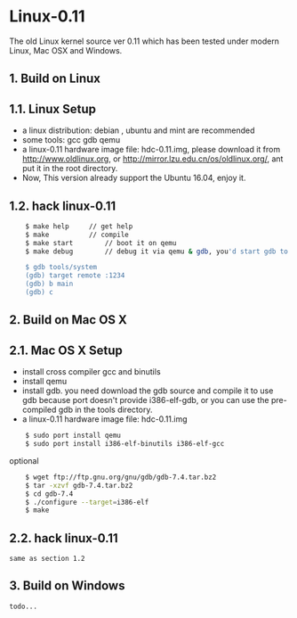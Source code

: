 Linux-0.11
==========

The old Linux kernel source ver 0.11 which has been tested under modern Linux,  Mac OSX and Windows.

## 1. Build on Linux

## 1.1. Linux Setup

* a linux distribution: debian , ubuntu and mint are recommended
* some tools: gcc gdb qemu
* a linux-0.11 hardware image file: hdc-0.11.img, please download it from http://www.oldlinux.org, or http://mirror.lzu.edu.cn/os/oldlinux.org/, ant put it in the root directory.
* Now, This version already support the Ubuntu 16.04, enjoy it.

## 1.2. hack linux-0.11
```bash
    $ make help		// get help
    $ make  		// compile
    $ make start		// boot it on qemu
    $ make debug		// debug it via qemu & gdb, you'd start gdb to connect it.

    $ gdb tools/system
    (gdb) target remote :1234
    (gdb) b main
    (gdb) c
```

## 2. Build on Mac OS X

## 2.1. Mac OS X Setup

* install cross compiler gcc and binutils
* install qemu
* install gdb. you need download the gdb source and compile it to use gdb because port doesn't provide i386-elf-gdb, or you can use the pre-compiled gdb in the tools directory.
* a linux-0.11 hardware image file: hdc-0.11.img

```bash
    $ sudo port install qemu
    $ sudo port install i386-elf-binutils i386-elf-gcc
```

optional
```bash
    $ wget ftp://ftp.gnu.org/gnu/gdb/gdb-7.4.tar.bz2
    $ tar -xzvf gdb-7.4.tar.bz2
	$ cd gdb-7.4
	$ ./configure --target=i386-elf
	$ make
```

## 2.2. hack linux-0.11

	same as section 1.2


## 3. Build on Windows

	todo...
